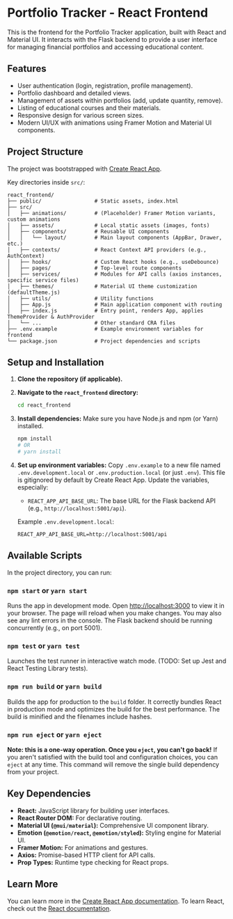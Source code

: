 # Portfolio Tracker - React Frontend

This is the frontend for the Portfolio Tracker application, built with React and Material UI. It interacts with the Flask backend to provide a user interface for managing financial portfolios and accessing educational content.

## Features

- User authentication (login, registration, profile management).
- Portfolio dashboard and detailed views.
- Management of assets within portfolios (add, update quantity, remove).
- Listing of educational courses and their materials.
- Responsive design for various screen sizes.
- Modern UI/UX with animations using Framer Motion and Material UI components.

## Project Structure

The project was bootstrapped with [Create React App](https://github.com/facebook/create-react-app).

Key directories inside `src/`:
```
react_frontend/
├── public/                 # Static assets, index.html
├── src/
│   ├── animations/         # (Placeholder) Framer Motion variants, custom animations
│   ├── assets/             # Local static assets (images, fonts)
│   ├── components/         # Reusable UI components
│   │   └── layout/         # Main layout components (AppBar, Drawer, etc.)
│   ├── contexts/           # React Context API providers (e.g., AuthContext)
│   ├── hooks/              # Custom React hooks (e.g., useDebounce)
│   ├── pages/              # Top-level route components
│   ├── services/           # Modules for API calls (axios instances, specific service files)
│   ├── themes/             # Material UI theme customization (defaultTheme.js)
│   ├── utils/              # Utility functions
│   ├── App.js              # Main application component with routing
│   ├── index.js            # Entry point, renders App, applies ThemeProvider & AuthProvider
│   └── ...                 # Other standard CRA files
├── .env.example            # Example environment variables for frontend
└── package.json            # Project dependencies and scripts
```

## Setup and Installation

1.  **Clone the repository (if applicable).**

2.  **Navigate to the `react_frontend` directory:**
    ```bash
    cd react_frontend
    ```

3.  **Install dependencies:**
    Make sure you have Node.js and npm (or Yarn) installed.
    ```bash
    npm install
    # OR
    # yarn install
    ```

4.  **Set up environment variables:**
    Copy `.env.example` to a new file named `.env.development.local` or `.env.production.local` (or just `.env`). This file is gitignored by default by Create React App.
    Update the variables, especially:
    - `REACT_APP_API_BASE_URL`: The base URL for the Flask backend API (e.g., `http://localhost:5001/api`).

    Example `.env.development.local`:
    ```
    REACT_APP_API_BASE_URL=http://localhost:5001/api
    ```

## Available Scripts

In the project directory, you can run:

### `npm start` or `yarn start`

Runs the app in development mode.
Open [http://localhost:3000](http://localhost:3000) to view it in your browser.
The page will reload when you make changes.
You may also see any lint errors in the console. The Flask backend should be running concurrently (e.g., on port 5001).

### `npm test` or `yarn test`

Launches the test runner in interactive watch mode.
(TODO: Set up Jest and React Testing Library tests).

### `npm run build` or `yarn build`

Builds the app for production to the `build` folder.
It correctly bundles React in production mode and optimizes the build for the best performance.
The build is minified and the filenames include hashes.

### `npm run eject` or `yarn eject`

**Note: this is a one-way operation. Once you `eject`, you can't go back!**
If you aren't satisfied with the build tool and configuration choices, you can `eject` at any time. This command will remove the single build dependency from your project.

## Key Dependencies

- **React:** JavaScript library for building user interfaces.
- **React Router DOM:** For declarative routing.
- **Material UI (`@mui/material`):** Comprehensive UI component library.
- **Emotion (`@emotion/react`, `@emotion/styled`):** Styling engine for Material UI.
- **Framer Motion:** For animations and gestures.
- **Axios:** Promise-based HTTP client for API calls.
- **Prop Types:** Runtime type checking for React props.

## Learn More

You can learn more in the [Create React App documentation](https://facebook.github.io/create-react-app/docs/getting-started).
To learn React, check out the [React documentation](https://reactjs.org/).
```
